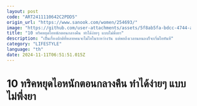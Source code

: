 ```yaml
---
layout: post
code: "ART2411110642C2PDD5"
origin_url: "https://www.sanook.com/women/254693/"
image: "https://github.com/user-attachments/assets/5f8ab5fa-bdcc-4744-a5db-9b7687355673"
title: "10 ทริคหยุดไอหนักตอนกลางคืน ทำได้ง่ายๆ แบบไม่พึ่งยา"
description: "เป็นเรื่องปกติที่หลายคนจะไม่ไอในระหว่างวัน แต่พอถึงเวลานอนลงก็จะเริ่มไอทันที"
category: "LIFESTYLE"
language: "th"
date: 2024-11-11T06:51:51.015Z
---
```


# 10 ทริคหยุดไอหนักตอนกลางคืน ทำได้ง่ายๆ แบบไม่พึ่งยา